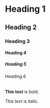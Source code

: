 # Heading 1
## Heading 2
### Heading 3
#### Heading 4
##### Heading 5
###### Heading 6

**This text** is bold.

*This text* is italic.
